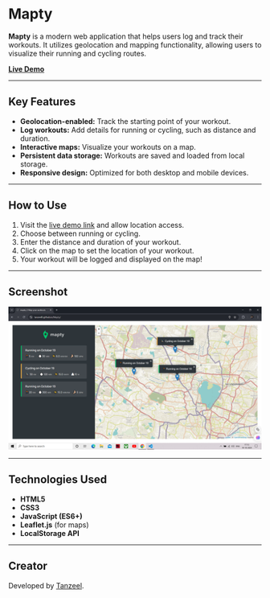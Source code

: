 # Mapty

**Mapty** is a modern web application that helps users log and track their workouts. It utilizes geolocation and mapping functionality, allowing users to visualize their running and cycling routes.

[**Live Demo**](https://tanzeel0.github.io/Mapty/)

---

## Key Features

- **Geolocation-enabled:** Track the starting point of your workout.
- **Log workouts:** Add details for running or cycling, such as distance and duration.
- **Interactive maps:** Visualize your workouts on a map.
- **Persistent data storage:** Workouts are saved and loaded from local storage.
- **Responsive design:** Optimized for both desktop and mobile devices.

---

## How to Use

1. Visit the [live demo link](https://tanzeel0.github.io/Mapty/) and allow location access.
2. Choose between running or cycling.
3. Enter the distance and duration of your workout.
4. Click on the map to set the location of your workout.
5. Your workout will be logged and displayed on the map!

---

## Screenshot

![Mapty Screenshot](https://github.com/tanzeel0/Mapty/blob/main/Screenshot%20(47).png)

---

## Technologies Used

- **HTML5**
- **CSS3**
- **JavaScript (ES6+)**
- **Leaflet.js** (for maps)
- **LocalStorage API**

---

## Creator

Developed by [Tanzeel](https://www.linkedin.com/in/tanzeel0).
